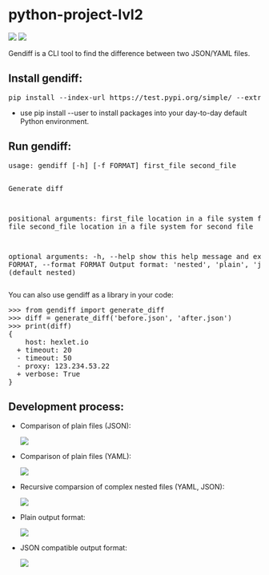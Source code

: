 <h1>python-project-lvl2</h1>
<div>
<p><a href="https://codeclimate.com/github/sdemikhov/python-project-lvl2/maintainability"><img src="https://api.codeclimate.com/v1/badges/2112654519a56e92571a/maintainability" /></a>
<a href="https://travis-ci.org/sdemikhov/python-project-lvl2"><img src="https://travis-ci.org/sdemikhov/python-project-lvl2.svg?branch=master" /></a></p>
<p>Gendiff is a CLI tool to find the difference between two JSON/YAML files.</p>
<h2>Install gendiff:</h2>
<pre>pip install --index-url https://test.pypi.org/simple/ --extra-index-url https://pypi.python.org/pypi/ sdemikhov-gendiff</pre>
<ul><li>use pip install --user to install packages into your day-to-day default Python environment.</li></ul>
<h2>Run gendiff:</h2>
<pre>usage: gendiff [-h] [-f FORMAT] first_file second_file

Generate diff

positional arguments:
  first_file            location in a file system for first file
  second_file           location in a file system for second file

optional arguments:
  -h, --help            show this help message and exit
  -f FORMAT, --format FORMAT
                        Output format: 'nested', 'plain', 'json' (default
                        nested)
</pre>
<p>You can also use gendiff as a library in your code:</p>
<pre>>>> from gendiff import generate_diff
>>> diff = generate_diff('before.json', 'after.json')
>>> print(diff)
{
    host: hexlet.io
  + timeout: 20
  - timeout: 50
  - proxy: 123.234.53.22
  + verbose: True
}</pre>
<h2>Development process:</h2>
<ul>
  <li>
    <p>Comparison of plain files (JSON):</p>
    <p><a href="https://asciinema.org/a/V2F2qBXuXhSvMpjR6giEdyRJW" target="_blank"><img src="https://asciinema.org/a/V2F2qBXuXhSvMpjR6giEdyRJW.svg" /></a></p>
  </li>
  <li>
    <p>Comparison of plain files (YAML):</p>
    <p><a href="https://asciinema.org/a/f96PUYIT3vzzQdgIwT6OcqlHR" target="_blank"><img src="https://asciinema.org/a/f96PUYIT3vzzQdgIwT6OcqlHR.svg" /></a></p>
  </li>
   <li>
    <p>Recursive comparsion of complex nested files (YAML, JSON):</p>
    <p><a href="https://asciinema.org/a/NHZoftKjlnyPKrlitPAd2cvHO" target="_blank"><img src="https://asciinema.org/a/NHZoftKjlnyPKrlitPAd2cvHO.svg" /></a></p>
  </li>
   <li>
    <p>Plain output format:</p>
    <p><a href="https://asciinema.org/a/ZZ73v5fi1puM8RzWI15lx8NSg" target="_blank"><img src="https://asciinema.org/a/ZZ73v5fi1puM8RzWI15lx8NSg.svg" /></a></p>
  </li>
   <li>
    <p>JSON compatible output format:</p>
    <p><a href="https://asciinema.org/a/3yrh7RutegUyIzq6YXI2lzuyV" target="_blank"><img src="https://asciinema.org/a/3yrh7RutegUyIzq6YXI2lzuyV.svg" /></a></p>
  </li>
</ul>
</div>

